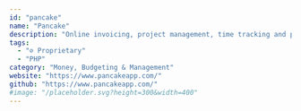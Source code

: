 ```yaml
---
id: "pancake"
name: "Pancake"
description: "Online invoicing, project management, time tracking and proposal software."
tags:
  - "⊘ Proprietary"
  - "PHP"
category: "Money, Budgeting & Management"
website: "https://www.pancakeapp.com/"
github: "https://www.pancakeapp.com/"
#image: "/placeholder.svg?height=300&width=400"
---
```


